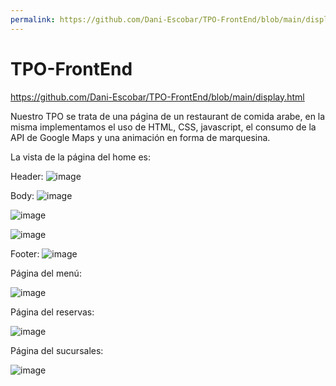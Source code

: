 ```yaml
---
permalink: https://github.com/Dani-Escobar/TPO-FrontEnd/blob/main/display.html
---
```


# TPO-FrontEnd

https://github.com/Dani-Escobar/TPO-FrontEnd/blob/main/display.html


Nuestro TPO se trata de una página de un restaurant de comida arabe, en la misma implementamos el uso de HTML, CSS, javascript, el consumo de la API de Google Maps y una animación en forma de marquesina.

La vista de la página del home es:

Header:
![image](https://github.com/Dani-Escobar/TPO-FrontEnd/assets/102489881/98b80d1e-0207-43ab-8bfb-40ea460c9cb6)

Body:
![image](https://github.com/Dani-Escobar/TPO-FrontEnd/assets/102489881/13522663-30ca-43bf-b0c2-5644df8cb6c7)

![image](https://github.com/Dani-Escobar/TPO-FrontEnd/assets/102489881/35febef0-e92a-4def-8fa9-2f0051284149)

![image](https://github.com/Dani-Escobar/TPO-FrontEnd/assets/102489881/7a826ea6-3d54-4d10-b259-ed690c33335a)

Footer:
![image](https://github.com/Dani-Escobar/TPO-FrontEnd/assets/102489881/c7d99369-428d-4b34-ac30-5fa79a832559)


Página del menú:

![image](https://github.com/Dani-Escobar/TPO-FrontEnd/assets/102489881/2b535a53-ae22-4453-990f-5c97296a5d3c)

Página del reservas:

![image](https://github.com/Dani-Escobar/TPO-FrontEnd/assets/102489881/1c2d2552-977d-4030-8bee-d4d3be8fb091)

Página del sucursales:

![image](https://github.com/Dani-Escobar/TPO-FrontEnd/assets/102489881/052ec0fb-d63d-47ff-98f0-d19399bc1de0)

